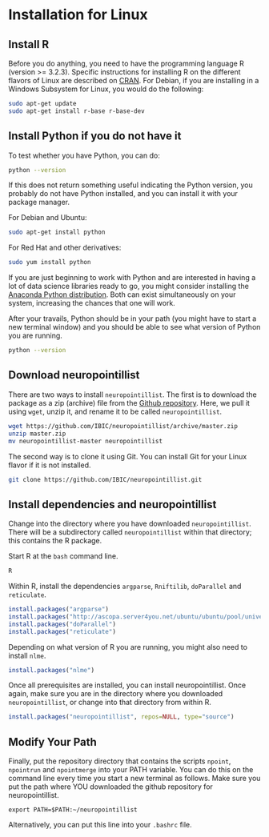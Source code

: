 # Installation for Linux

## Install R 
Before you do anything, you need to have the programming language R (version >= 3.2.3). Specific instructions for installing R on the different flavors of Linux are described on [CRAN](https://cran.r-project.org/bin/linux/). For Debian, if you are installing in a Windows Subsystem for Linux, you would do the following:

```bash
sudo apt-get update
sudo apt-get install r-base r-base-dev
```
## Install Python if you do not have it

To test whether you have Python, you can do:

```bash
python --version
```

If this does not return something useful indicating the Python version, you probably do not have Python installed, and you can install it with your package manager. 

For Debian and Ubuntu:

```bash
sudo apt-get install python
```

For Red Hat and other derivatives:

```bash
sudo yum install python
```

If you are just beginning to work with Python and are interested in having a lot of data science libraries ready to go, you might consider installing the [Anaconda Python distribution](https://www.anaconda.com). Both can exist simultaneously on your system, increasing the chances that one will work.

After your travails, Python should be in your path (you might have to start a new terminal window) and you should be able to see what version of Python you are running.

```bash
python --version
```

## Download neuropointillist
There are two ways to install `neuropointillist`. The first is to download the package as a zip (archive) file from the [Github repository](https://github.com/IBIC/neuropointillist). Here, we pull it using `wget`, unzip it, and rename it to be called `neuropointillist`.

```bash
wget https://github.com/IBIC/neuropointillist/archive/master.zip
unzip master.zip
mv neuropointillist-master neuropointillist
```

The second way is to clone it using Git. You can install Git for your Linux flavor if it is not installed.

```bash
git clone https://github.com/IBIC/neuropointillist.git
```


## Install dependencies and neuropointillist

Change into the directory where you have downloaded `neuropointillist`. There will be a subdirectory called `neuropointillist` within that directory; this contains the R package. 

Start R at the `bash` command line.

```bash
R
```
Within R, install the dependencies `argparse`, `Rniftilib`, `doParallel` and `reticulate`. 

```R
install.packages("argparse")
install.packages("http://ascopa.server4you.net/ubuntu/ubuntu/pool/universe/r/r-cran-rniftilib/r-cran-rniftilib_0.0-35.r79.orig.tar.xz", repos=NULL)
install.packages("doParallel")
install.packages("reticulate")
```

Depending on what version of R you are running, you might also need to install `nlme`.

```R
install.packages("nlme")
```

Once all prerequisites are installed, you can install neuropointillist. Once again, make sure you are in the directory where you downloaded `neuropointillist`, or change into that directory from within R. 

``` R
install.packages("neuropointillist", repos=NULL, type="source")
```

## Modify Your Path

Finally, put the repository directory that contains the scripts `npoint`, `npointrun` and `npointmerge` into your PATH variable. You can do this on the command line every time you start a new terminal as follows. Make sure you put the path where YOU downloaded the github repository for neuropointillist.

```
export PATH=$PATH:~/neuropointillist
```

Alternatively, you can put this line into your `.bashrc` file.


